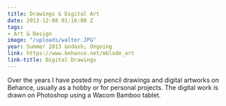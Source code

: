 ```yaml
---
title: Drawings & Digital Art
date: 2013-12-08 01:16:00 Z
tags:
- Art & Design
image: "/uploads/walter.JPG"
year: Summer 2013 &ndash; Ongoing
link: https://www.behance.net/mblode_art
link-title: Digital Drawings
---
```


Over the years I have posted my pencil drawings and digital artworks on Behance, usually as a hobby or for personal projects. The digital work is drawn on Photoshop using a Wacom Bamboo tablet.